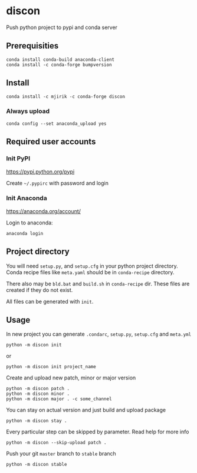 # discon
Push python project to pypi and conda server

## Prerequisities

    conda install conda-build anaconda-client
    conda install -c conda-forge bumpversion


## Install

    conda install -c mjirik -c conda-forge discon

### Always upload

    conda config --set anaconda_upload yes

## Required user accounts

### Init PyPI

https://pypi.python.org/pypi

Create `~/.pypirc` with password and login

### Init Anaconda

https://anaconda.org/account/

Login to anaconda:

    anaconda login


## Project directory
You will need `setup.py`,  and `setup.cfg` in your python
project directory. Conda recipe files like `meta.yaml` should be in `conda-recipe` directory.
 
There also may be `bld.bat` and `build.sh` in `conda-recipe` dir. These
files are created if they do not exist.

All files can be generated with `init`.




## Usage

In new project you can generate `.condarc`, `setup.py`, `setup.cfg` and `meta.yml`

    python -m discon init
    
or

    python -m discon init project_name

Create and upload new patch, minor or major version

    python -m discon patch .
    python -m discon minor .
    python -m discon major . -c some_channel
    
You can stay on actual version and just build and upload package

    python -m discon stay .
    
Every particular step can be skipped by parameter. Read help for more info


    python -m discon --skip-upload patch . 


Push your git `master` branch to `stable` branch

    python -m discon stable


